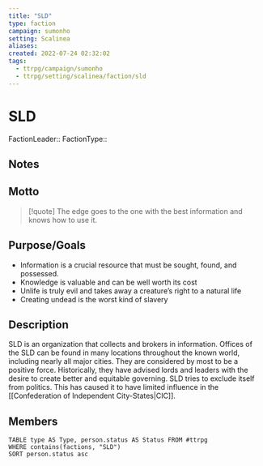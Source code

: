 ```yaml
---
title: "SLD"
type: faction
campaign: sumonho
setting: Scalinea
aliases:
created: 2022-07-24 02:32:02
tags:
  - ttrpg/campaign/sumonho
  - ttrpg/setting/scalinea/faction/sld
---
```


# SLD

FactionLeader::
FactionType::

## Notes


## Motto

>[!quote]
>The edge goes to the one with the best information and knows how to use it.

## Purpose/Goals

- Information is a crucial resource that must be sought, found, and possessed.
- Knowledge is valuable and can be well worth its cost
- Unlife is truly evil and takes away a creature’s right to a natural life
- Creating undead is the worst kind of slavery


## Description

SLD is an organization that collects and brokers in information. Offices of the SLD can be found in many locations throughout the known world, including nearly all major cities. They are considered by most to be a positive force. Historically, they have advised lords and leaders with the desire to create better and equitable governing. SLD tries to exclude itself from politics. This has caused it to have limited influence in the [[Confederation of Independent City-States|CIC]].

## Members

```dataview
TABLE type AS Type, person.status AS Status FROM #ttrpg
WHERE contains(factions, "SLD")
SORT person.status asc
```

